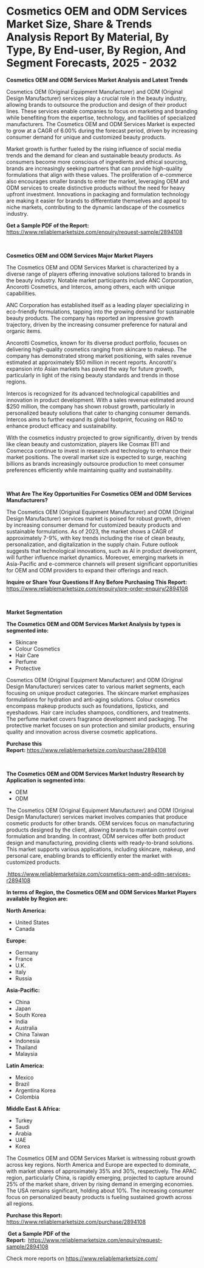 <p><h1>Cosmetics OEM and ODM Services Market Size, Share & Trends Analysis Report By Material, By Type, By End-user, By Region, And Segment Forecasts, 2025 - 2032</h1></p><p><strong>Cosmetics OEM and ODM Services Market Analysis and Latest Trends</strong></p>
<p><p>Cosmetics OEM (Original Equipment Manufacturer) and ODM (Original Design Manufacturer) services play a crucial role in the beauty industry, allowing brands to outsource the production and design of their product lines. These services enable companies to focus on marketing and branding while benefiting from the expertise, technology, and facilities of specialized manufacturers. The Cosmetics OEM and ODM Services Market is expected to grow at a CAGR of 6.00% during the forecast period, driven by increasing consumer demand for unique and customized beauty products.</p><p>Market growth is further fueled by the rising influence of social media trends and the demand for clean and sustainable beauty products. As consumers become more conscious of ingredients and ethical sourcing, brands are increasingly seeking partners that can provide high-quality formulations that align with these values. The proliferation of e-commerce also encourages smaller brands to enter the market, leveraging OEM and ODM services to create distinctive products without the need for heavy upfront investment. Innovations in packaging and formulation technology are making it easier for brands to differentiate themselves and appeal to niche markets, contributing to the dynamic landscape of the cosmetics industry.</p></p>
<p><strong>Get a Sample PDF of the Report:&nbsp;</strong> <a href="https://www.reliablemarketsize.com/enquiry/request-sample/2894108?utm_campaign=2628&utm_medium=2&utm_source=Github&utm_content=ia&utm_term=15032025&utm_id=cosmetics-oem-and-odm-services">https://www.reliablemarketsize.com/enquiry/request-sample/2894108</a></p>
<p>&nbsp;</p>
<p><strong>Cosmetics OEM and ODM Services Major Market Players</strong></p>
<p><p>The Cosmetics OEM and ODM Services Market is characterized by a diverse range of players offering innovative solutions tailored to brands in the beauty industry. Notable market participants include ANC Corporation, Ancorotti Cosmetics, and Intercos, among others, each with unique capabilities.</p><p>ANC Corporation has established itself as a leading player specializing in eco-friendly formulations, tapping into the growing demand for sustainable beauty products. The company has reported an impressive growth trajectory, driven by the increasing consumer preference for natural and organic items. </p><p>Ancorotti Cosmetics, known for its diverse product portfolio, focuses on delivering high-quality cosmetics ranging from skincare to makeup. The company has demonstrated strong market positioning, with sales revenue estimated at approximately $50 million in recent reports. Ancorotti's expansion into Asian markets has paved the way for future growth, particularly in light of the rising beauty standards and trends in those regions.</p><p>Intercos is recognized for its advanced technological capabilities and innovation in product development. With a sales revenue estimated around $250 million, the company has shown robust growth, particularly in personalized beauty solutions that cater to changing consumer demands. Intercos aims to further expand its global footprint, focusing on R&D to enhance product efficacy and sustainability.</p><p>With the cosmetics industry projected to grow significantly, driven by trends like clean beauty and customization, players like Cosmax BTI and Cosmecca continue to invest in research and technology to enhance their market positions. The overall market size is expected to surge, reaching billions as brands increasingly outsource production to meet consumer preferences efficiently while maintaining quality and sustainability.</p></p>
<p>&nbsp;</p>
<p><strong>What Are The Key Opportunities For Cosmetics OEM and ODM Services Manufacturers?</strong></p>
<p><p>The Cosmetics OEM (Original Equipment Manufacturer) and ODM (Original Design Manufacturer) services market is poised for robust growth, driven by increasing consumer demand for customized beauty products and sustainable formulations. As of 2023, the market shows a CAGR of approximately 7-9%, with key trends including the rise of clean beauty, personalization, and digitalization in the supply chain. Future outlook suggests that technological innovations, such as AI in product development, will further influence market dynamics. Moreover, emerging markets in Asia-Pacific and e-commerce channels will present significant opportunities for OEM and ODM providers to expand their offerings and reach.</p></p>
<p><strong>Inquire or Share Your Questions If Any Before Purchasing This Report:</strong> <a href="https://www.reliablemarketsize.com/enquiry/pre-order-enquiry/2894108?utm_campaign=2628&utm_medium=2&utm_source=Github&utm_content=ia&utm_term=15032025&utm_id=cosmetics-oem-and-odm-services">https://www.reliablemarketsize.com/enquiry/pre-order-enquiry/2894108</a></p>
<p>&nbsp;</p>
<p><strong>Market Segmentation</strong></p>
<p><strong>The Cosmetics OEM and ODM Services Market Analysis by types is segmented into:</strong></p>
<p><ul><li>Skincare</li><li>Colour Cosmetics</li><li>Hair Care</li><li>Perfume</li><li>Protective</li></ul></p>
<p><p>Cosmetics OEM (Original Equipment Manufacturer) and ODM (Original Design Manufacturer) services cater to various market segments, each focusing on unique product categories. The skincare market emphasizes formulations for hydration and anti-aging solutions. Colour cosmetics encompass makeup products such as foundations, lipsticks, and eyeshadows. Hair care includes shampoos, conditioners, and treatments. The perfume market covers fragrance development and packaging. The protective market focuses on sun protection and similar products, ensuring quality and innovation across diverse cosmetic applications.</p></p>
<p><strong>Purchase this Report:&nbsp;</strong><a href="https://www.reliablemarketsize.com/purchase/2894108?utm_campaign=2628&utm_medium=2&utm_source=Github&utm_content=ia&utm_term=15032025&utm_id=cosmetics-oem-and-odm-services">https://www.reliablemarketsize.com/purchase/2894108</a></p>
<p>&nbsp;</p>
<p><strong>The Cosmetics OEM and ODM Services Market Industry Research by Application is segmented into:</strong></p>
<p><ul><li>OEM</li><li>ODM</li></ul></p>
<p><p>The Cosmetics OEM (Original Equipment Manufacturer) and ODM (Original Design Manufacturer) services market involves companies that produce cosmetic products for other brands. OEM services focus on manufacturing products designed by the client, allowing brands to maintain control over formulation and branding. In contrast, ODM services offer both product design and manufacturing, providing clients with ready-to-brand solutions. This market supports various applications, including skincare, makeup, and personal care, enabling brands to efficiently enter the market with customized products.</p></p>
<p><a href="https://www.reliablemarketsize.com/cosmetics-oem-and-odm-services-r2894108?utm_campaign=2628&utm_medium=2&utm_source=Github&utm_content=ia&utm_term=15032025&utm_id=cosmetics-oem-and-odm-services">&nbsp;https://www.reliablemarketsize.com/cosmetics-oem-and-odm-services-r2894108</a></p>
<p><strong>In terms of Region, the Cosmetics OEM and ODM Services Market Players available by Region are:</strong></p>
<p>
    <p> <strong> North America: </strong>
        <ul>
            <li>United States</li>
            <li>Canada</li>
        </ul>
        </p> 
    <p> <strong> Europe: </strong>
        <ul>
            <li>Germany</li>
            <li>France</li>
            <li>U.K.</li>
            <li>Italy</li>
            <li>Russia</li>
        </ul>
        </p> 
    <p> <strong> Asia-Pacific: </strong>
        <ul>
            <li>China</li>
            <li>Japan</li>
            <li>South Korea</li>
            <li>India</li>
            <li>Australia</li>
            <li>China Taiwan</li>
            <li>Indonesia</li>
            <li>Thailand</li>
            <li>Malaysia</li>
        </ul>
        </p> 
    <p> <strong> Latin America: </strong>
        <ul>
            <li>Mexico</li>
            <li>Brazil</li>
            <li>Argentina Korea</li>
            <li>Colombia</li>
        </ul>
        </p> 
    <p> <strong> Middle East & Africa: </strong>
        <ul>
            <li>Turkey</li>
            <li>Saudi</li>
            <li>Arabia</li>
            <li>UAE</li>
            <li>Korea</li>
        </ul>
    </p>
    </p>
<p><p>The Cosmetics OEM and ODM Services Market is witnessing robust growth across key regions. North America and Europe are expected to dominate, with market shares of approximately 35% and 30%, respectively. The APAC region, particularly China, is rapidly emerging, projected to capture around 25% of the market share, driven by rising demand in emerging economies. The USA remains significant, holding about 10%. The increasing consumer focus on personalized beauty products is fueling sustained growth across all regions.</p></p>
<p><strong>Purchase this Report: </strong><a href="https://www.reliablemarketsize.com/purchase/2894108?utm_campaign=2628&utm_medium=2&utm_source=Github&utm_content=ia&utm_term=15032025&utm_id=cosmetics-oem-and-odm-services">https://www.reliablemarketsize.com/purchase/2894108</a></p>
<p>&nbsp;<strong>Get a Sample PDF of the Report:&nbsp;&nbsp;</strong><a href="https://www.reliablemarketsize.com/enquiry/request-sample/2894108?utm_campaign=2628&utm_medium=2&utm_source=Github&utm_content=ia&utm_term=15032025&utm_id=cosmetics-oem-and-odm-services">https://www.reliablemarketsize.com/enquiry/request-sample/2894108</a></p>
<p><strong></strong></p>
<p>Check more reports on <a href="https://www.reliablemarketsize.com/?utm_campaign=2628&utm_medium=2&utm_source=Github&utm_content=ia&utm_term=15032025&utm_id=cosmetics-oem-and-odm-services">https://www.reliablemarketsize.com/</a></p>